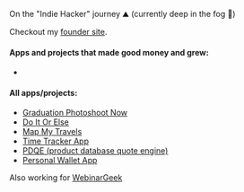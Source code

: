 On the "Indie Hacker" journey ⛰️ (currently deep in the fog 🌁)

Checkout my [founder site](https://ticekralt.com).

#### Apps and projects that made good money and grew:
- 

#### All apps/projects:
- [Graduation Photoshoot Now](https://graduationphotoshootnow.com)
- [Do It Or Else](https://accountability-tool.vercel.app/)
- [Map My Travels](https://mapmytravels.app)
- [Time Tracker App](https://time-tracker-app-tice.netlify.app/)
- [PDQE (product database quote engine)](https://pdqe.net/)
- [Personal Wallet App](https://personalwallet.app)

Also working for [WebinarGeek](https://webinargeek.com)
